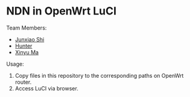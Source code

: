 # NDN in OpenWrt LuCI

Team Members:

* [Junxiao Shi](https://yoursunny.com)
* [Hunter](https://github.com/jdellaverson19)
* [Xinyu Ma](https://github.com/zjkmxy)

Usage:

1. Copy files in this repository to the corresponding paths on OpenWrt router.
2. Access LuCI via browser.
